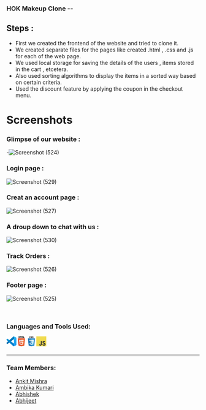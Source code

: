 ### HOK Makeup Clone --

## Steps :
- First we created the frontend of the website and tried to clone it.
- We created separate files for the pages like created .html , .css and .js for each of the web page.
- We used local storage for saving the details of the users , items stored in the cart , etcetera.
- Also used sorting algorithms to display the items in a sorted way based on certain criteria.
- Used the discount feature by applying the coupon in the checkout menu.
# Screenshots

 ### Glimpse of our website :
-![Screenshot (524)](https://user-images.githubusercontent.com/86556750/160476193-c010ac22-a84d-4695-9dee-0022695b6006.png)
### Login page :
![Screenshot (529)](https://user-images.githubusercontent.com/86556750/160476827-825dd973-6c47-4dc2-a818-bd61623e3f02.png)
### Creat an account page :
![Screenshot (527)](https://user-images.githubusercontent.com/86556750/160476901-effed211-7858-475b-b8bd-f6f431656b58.png)
### A droup down to chat with us :
![Screenshot (530)](https://user-images.githubusercontent.com/86556750/160476976-3393dd12-02da-43fa-8b0f-fcee1f91c6da.png)
### Track Orders :
![Screenshot (526)](https://user-images.githubusercontent.com/86556750/160477037-d9d866ee-cff7-45e9-ba51-ce199652a81d.png)
### Footer page :
![Screenshot (525)](https://user-images.githubusercontent.com/86556750/160477124-ca2ca25e-7139-4da5-a057-03fb4656e2c7.png)



<br />

### Languages and Tools Used:

<img align="left" alt="Visual Studio Code" width="26px" src="https://raw.githubusercontent.com/github/explore/80688e429a7d4ef2fca1e82350fe8e3517d3494d/topics/visual-studio-code/visual-studio-code.png" />

<img align="left" alt="HTML5" width="26px" src="https://raw.githubusercontent.com/github/explore/80688e429a7d4ef2fca1e82350fe8e3517d3494d/topics/html/html.png" />
<img align="left" alt="CSS3" width="26px" src="https://raw.githubusercontent.com/github/explore/80688e429a7d4ef2fca1e82350fe8e3517d3494d/topics/css/css.png" />

<img align="left" alt="JavaScript" width="26px" src="https://raw.githubusercontent.com/github/explore/80688e429a7d4ef2fca1e82350fe8e3517d3494d/topics/javascript/javascript.png" />
<br />
<br />

---

### Team Members:

- [Ankit Mishra](https://github.com/Ankit-Mishra07)
- [Ambika Kumari](https://github.com/ambika13kumari)
- [Abhishek]() 
- [Abhijeet]()
